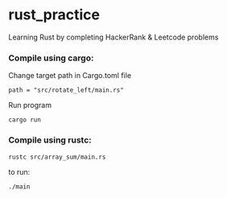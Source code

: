 # rust_practice

Learning Rust by completing HackerRank & Leetcode problems

### Compile using cargo:  
Change target path in Cargo.toml file 
```
path = "src/rotate_left/main.rs"
```

Run program
```
cargo run
```


### Compile using rustc: 
```
rustc src/array_sum/main.rs
```

to run:
```
./main
```